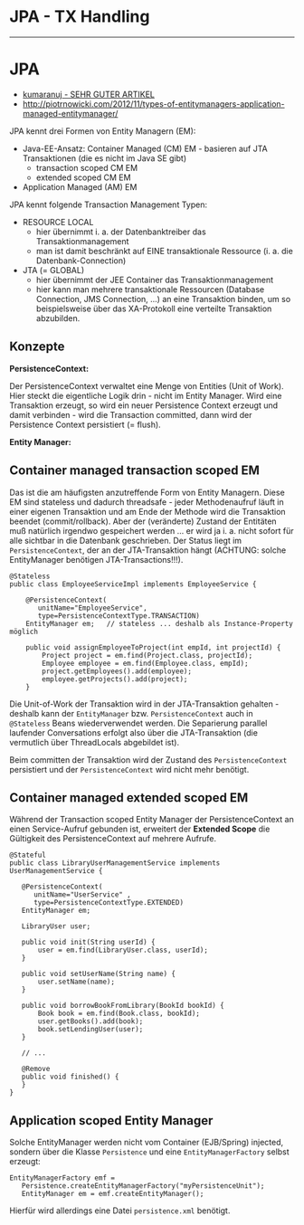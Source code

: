 # JPA - TX Handling

---

# JPA
* [kumaranuj - SEHR GUTER ARTIKEL](http://www.kumaranuj.com/2013/06/jpa-2-entitymanagers-transactions-and.html)
* http://piotrnowicki.com/2012/11/types-of-entitymanagers-application-managed-entitymanager/

JPA kennt drei Formen von Entity Managern (EM):

* Java-EE-Ansatz: Container Managed (CM) EM - basieren auf JTA Transaktionen (die es nicht im Java SE gibt)
  * transaction scoped CM EM
  * extended scoped CM EM
* Application Managed (AM) EM

JPA kennt folgende Transaction Management Typen:

* RESOURCE LOCAL
  * hier übernimmt i. a. der Datenbanktreiber das Transaktionmanagement
  * man ist damit beschränkt auf EINE transaktionale Ressource (i. a. die Datenbank-Connection)
* JTA (= GLOBAL)
  * hier übernimmt der JEE Container das Transaktionmanagement
  * hier kann man mehrere transaktionale Ressourcen (Database Connection, JMS Connection, ...) an eine Transaktion binden, um so beispielsweise über das XA-Protokoll eine verteilte Transaktion abzubilden.

## Konzepte
**PersistenceContext:**

Der PersistenceContext verwaltet eine Menge von Entities (Unit of Work). Hier steckt die eigentliche Logik drin - nicht im Entity Manager. Wird eine Transaktion erzeugt, so wird ein neuer Persistence Context erzeugt und damit verbinden - wird die Transaction committed, dann wird der Persistence Context persistiert (= flush).

**Entity Manager:**


## Container managed transaction scoped EM
Das ist die am häufigsten anzutreffende Form von Entity Managern. Diese EM sind stateless und dadurch threadsafe - jeder Methodenaufruf läuft in einer eigenen Transaktion und am Ende der Methode wird die Transaktion beendet (commit/rollback). Aber der (veränderte) Zustand der Entitäten muß natürlich irgendwo gespeichert werden ... er wird ja i. a. nicht sofort für alle sichtbar in die Datenbank geschrieben. Der Status liegt im ``PersistenceContext``, der an der JTA-Transaktion hängt (ACHTUNG: solche EntityManager benötigen JTA-Transactions!!!).

```
@Stateless
public class EmployeeServiceImpl implements EmployeeService {

    @PersistenceContext(
       unitName="EmployeeService", 
       type=PersistenceContextType.TRANSACTION) 
    EntityManager em;   // stateless ... deshalb als Instance-Property möglich

    public void assignEmployeeToProject(int empId, int projectId) { 
        Project project = em.find(Project.class, projectId); 
        Employee employee = em.find(Employee.class, empId); 
        project.getEmployees().add(employee); 
        employee.getProjects().add(project);
    } 
```

Die Unit-of-Work der Transaktion wird in der JTA-Transaktion gehalten - deshalb kann der `EntityManager` bzw. `PersistenceContext` auch in ``@Stateless`` Beans wiederverwendet werden. Die Separierung parallel laufender Conversations erfolgt also über die JTA-Transaktion (die vermutlich über ThreadLocals abgebildet ist).

Beim committen der Transaktion wird der Zustand des ``PersistenceContext`` persistiert und der ``PersistenceContext`` wird nicht mehr benötigt.
 
## Container managed extended scoped EM
Während der Transaction scoped Entity Manager der PersistenceContext an einen Service-Aufruf gebunden ist, erweitert der **Extended Scope** die Gültigkeit des PersistenceContext auf mehrere Aufrufe.
 
 ```
 @Stateful 
public class LibraryUserManagementService implements UserManagementService { 

    @PersistenceContext(
       unitName="UserService" , 
       type=PersistenceContextType.EXTENDED) 
    EntityManager em;

    LibraryUser user; 

    public void init(String userId) { 
        user = em.find(LibraryUser.class, userId); 
    } 

    public void setUserName(String name) { 
        user.setName(name); 
    } 

    public void borrowBookFromLibrary(BookId bookId) { 
        Book book = em.find(Book.class, bookId); 
        user.getBooks().add(book); 
        book.setLendingUser(user); 
    } 

    // ... 

    @Remove 
    public void finished() { 
    } 
}
```

## Application scoped Entity Manager
Solche EntityManager werden nicht vom Container (EJB/Spring) injected, sondern über die Klasse ``Persistence`` und eine ``EntityManagerFactory`` selbst erzeugt:

```
EntityManagerFactory emf = 
   Persistence.createEntityManagerFactory("myPersistenceUnit"); 
   EntityManager em = emf.createEntityManager(); 
```

Hierfür wird allerdings eine Datei ``persistence.xml`` benötigt.


